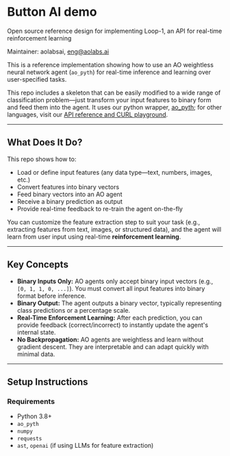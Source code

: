 # Button AI demo
Open source reference design for implementing Loop-1, an API for real-time reinforcement learning

Maintainer: aolabsai, eng@aolabs.ai

This is a reference implementation showing how to use an AO weightless neural network agent (`ao_pyth`) for real-time inference and learning over user-specified tasks.

This repo includes a skeleton that can be easily modified to a wide range of classification problem—just transform your input features to binary form and feed them into the agent. It uses our python wrapper, [ao_pyth](https://pypi.org/project/ao-pyth/); for other languages, visit our [API reference and CURL playground](https://docs.aolabs.ai/reference/agentapi).

---

## What Does It Do?

This repo shows how to:
- Load or define input features (any data type—text, numbers, images, etc.)
- Convert features into binary vectors
- Feed binary vectors into an AO agent
- Receive a binary prediction as output
- Provide real-time feedback to re-train the agent on-the-fly

You can customize the feature extraction step to suit your task (e.g., extracting features from text, images, or structured data), and the agent will learn from user input using real-time **reinforcement learning**.

---

## Key Concepts

- **Binary Inputs Only:** AO agents only accept binary input vectors (e.g., `[0, 1, 1, 0, ...]`). You must convert all input features into binary format before inference.
- **Binary Output:** The agent outputs a binary vector, typically representing class predictions or a percentage scale.
- **Real-Time Enforcement Learning:** After each prediction, you can provide feedback (correct/incorrect) to instantly update the agent's internal state.
- **No Backpropagation:** AO agents are weightless and learn without gradient descent. They are interpretable and can adapt quickly with minimal data.

---

## Setup Instructions

### Requirements

- Python 3.8+
- `ao_pyth`
- `numpy`
- `requests`
- `ast`, `openai` (if using LLMs for feature extraction)


